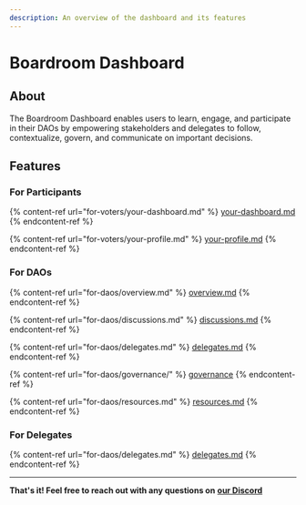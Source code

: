 ```yaml
---
description: An overview of the dashboard and its features
---
```


# Boardroom Dashboard

## About

The Boardroom Dashboard enables users to learn, engage, and participate in their DAOs by empowering stakeholders and delegates to follow, contextualize, govern, and communicate on important decisions.

## Features

### For Participants

{% content-ref url="for-voters/your-dashboard.md" %}
[your-dashboard.md](for-voters/your-dashboard.md)
{% endcontent-ref %}

{% content-ref url="for-voters/your-profile.md" %}
[your-profile.md](for-voters/your-profile.md)
{% endcontent-ref %}

### **For DAOs**

{% content-ref url="for-daos/overview.md" %}
[overview.md](for-daos/overview.md)
{% endcontent-ref %}

{% content-ref url="for-daos/discussions.md" %}
[discussions.md](for-daos/discussions.md)
{% endcontent-ref %}

{% content-ref url="for-daos/delegates.md" %}
[delegates.md](for-daos/delegates.md)
{% endcontent-ref %}

{% content-ref url="for-daos/governance/" %}
[governance](for-daos/governance/)
{% endcontent-ref %}

{% content-ref url="for-daos/resources.md" %}
[resources.md](for-daos/resources.md)
{% endcontent-ref %}

### For Delegates

{% content-ref url="for-daos/delegates.md" %}
[delegates.md](for-daos/delegates.md)
{% endcontent-ref %}

****

**That's it! Feel free to reach out with any questions on** [**our Discord**](https://discord.com/invite/CEZ8WfuK8s)
